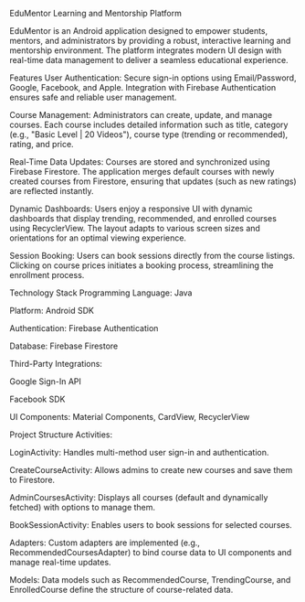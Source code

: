 EduMentor Learning and Mentorship Platform

EduMentor is an Android application designed to empower students, mentors, and administrators by providing a robust, interactive learning and mentorship environment. The platform integrates modern UI design with real-time data management to deliver a seamless educational experience.

Features
User Authentication:
Secure sign-in options using Email/Password, Google, Facebook, and Apple. Integration with Firebase Authentication ensures safe and reliable user management.

Course Management:
Administrators can create, update, and manage courses. Each course includes detailed information such as title, category (e.g., "Basic Level | 20 Videos"), course type (trending or recommended), rating, and price.

Real-Time Data Updates:
Courses are stored and synchronized using Firebase Firestore. The application merges default courses with newly created courses from Firestore, ensuring that updates (such as new ratings) are reflected instantly.

Dynamic Dashboards:
Users enjoy a responsive UI with dynamic dashboards that display trending, recommended, and enrolled courses using RecyclerView. The layout adapts to various screen sizes and orientations for an optimal viewing experience.

Session Booking:
Users can book sessions directly from the course listings. Clicking on course prices initiates a booking process, streamlining the enrollment process.

Technology Stack
Programming Language: Java

Platform: Android SDK

Authentication: Firebase Authentication

Database: Firebase Firestore

Third-Party Integrations:

Google Sign-In API

Facebook SDK

UI Components: Material Components, CardView, RecyclerView

Project Structure
Activities:

LoginActivity: Handles multi-method user sign-in and authentication.

CreateCourseActivity: Allows admins to create new courses and save them to Firestore.

AdminCoursesActivity: Displays all courses (default and dynamically fetched) with options to manage them.

BookSessionActivity: Enables users to book sessions for selected courses.

Adapters:
Custom adapters are implemented (e.g., RecommendedCoursesAdapter) to bind course data to UI components and manage real-time updates.

Models:
Data models such as RecommendedCourse, TrendingCourse, and EnrolledCourse define the structure of course-related data.
